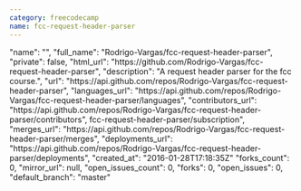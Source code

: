 ```yaml
---
category: freecodecamp
name: fcc-request-header-parser
---
```


<div class="col-md-4">
  <div class="project">
    "name": "",
    "full_name": "Rodrigo-Vargas/fcc-request-header-parser",
    "private": false,
    "html_url": "https://github.com/Rodrigo-Vargas/fcc-request-header-parser",
    "description": "A request header parser for the fcc course.",
    "url": "https://api.github.com/repos/Rodrigo-Vargas/fcc-request-header-parser",
    "languages_url": "https://api.github.com/repos/Rodrigo-Vargas/fcc-request-header-parser/languages",
    "contributors_url": "https://api.github.com/repos/Rodrigo-Vargas/fcc-request-header-parser/contributors",
    fcc-request-header-parser/subscription",
    "merges_url": "https://api.github.com/repos/Rodrigo-Vargas/fcc-request-header-parser/merges",
    "deployments_url": "https://api.github.com/repos/Rodrigo-Vargas/fcc-request-header-parser/deployments",
    "created_at": "2016-01-28T17:18:35Z"      
    "forks_count": 0,
    "mirror_url": null,
    "open_issues_count": 0,
    "forks": 0,
    "open_issues": 0,
    "default_branch": "master"
  </div>
</div>